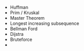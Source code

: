 - Huffman
- Prim / Kruskal
- Master Theorem
- Longest increasing subsequence
- Bellman Ford
- Dijstra
- Bruteforce
- 